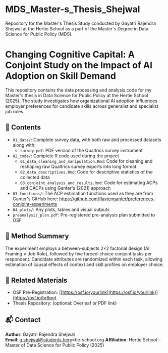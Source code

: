 # MDS_Master-s_Thesis_Shejwal
Repository for the Master's Thesis Study conducted by Gayatri Rajendra Shejwal at the Hertie School as a part of the Master's Degree in Data Science for Public Policy (MDS).

# Changing Cognitive Capital: A Conjoint Study on the Impact of AI Adoption on Skill Demand

This repository contains the data processing and analysis code for my Master's thesis in Data Science for Public Policy at the Hertie School (2025). The study investigates how organizational AI adoption influences employer preferences for candidate skills across generalist and specialist job roles.

## 📄 Contents

- `01_data/`: Complete survey data, with both raw and processed datasets along with:
  - `survey.pdf`: PDF version of the Qualtrics survey instrument
- `02_code/`: Complete R code used during the project
  - `01_data_cleaning_and_manipulation.Rmd`: Code for cleaning and reshaping raw Qualtrics survey exports into long format
  - `02_data_descriptives.Rmd`: Code for descriptive statistics of the collected data
  - `03_conjoint_analysis_and_results.Rmd`: Code for estimating ACPs and CACPs using Ganter's (2021) approach
- `03_functions/`: The ACP estimation functions used as they are from Ganter's GitHub here: https://github.com/flavienganter/preferences-conjoint-experiments
- `04_plots/`: Any plots, tables and visual outputs
- `preanalysis_plan.pdf`: Pre-registered pre-analysis plan submitted to OSF

## 🧪 Method Summary

The experiment employs a between-subjects 2×2 factorial design (AI Framing × Job Role), followed by five forced-choice conjoint tasks per respondent. Candidate attributes are randomized within each task, allowing estimation of causal effects of context and skill profiles on employer choice.

## 📎 Related Materials

- OSF Pre-Registration: [[https://osf.io/yourlink](https://osf.io/yourlink)](https://osf.io/hr6pg)
- Thesis Repository: (optional: Overleaf or PDF link)

## 📬 Contact

**Author**: Gayatri Rajendra Shejwal  
**Email**: g.shejwal@students.hery=tie-school.org
**Affiliation**: Hertie School – Master of Data Science for Public Policy (2025)

